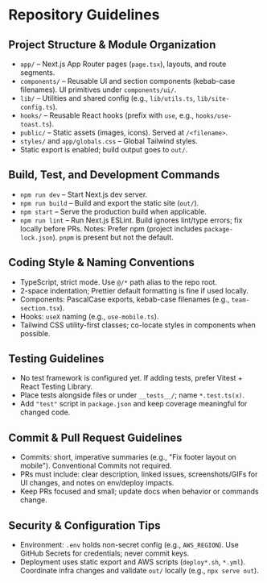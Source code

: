# Repository Guidelines

## Project Structure & Module Organization
- `app/` – Next.js App Router pages (`page.tsx`), layouts, and route segments.
- `components/` – Reusable UI and section components (kebab-case filenames). UI primitives under `components/ui/`.
- `lib/` – Utilities and shared config (e.g., `lib/utils.ts`, `lib/site-config.ts`).
- `hooks/` – Reusable React hooks (prefix with `use`, e.g., `hooks/use-toast.ts`).
- `public/` – Static assets (images, icons). Served at `/<filename>`.
- `styles/` and `app/globals.css` – Global Tailwind styles.
- Static export is enabled; build output goes to `out/`.

## Build, Test, and Development Commands
- `npm run dev` – Start Next.js dev server.
- `npm run build` – Build and export the static site (`out/`).
- `npm start` – Serve the production build when applicable.
- `npm run lint` – Run Next.js ESLint. Build ignores lint/type errors; fix locally before PRs.
Notes: Prefer npm (project includes `package-lock.json`). `pnpm` is present but not the default.

## Coding Style & Naming Conventions
- TypeScript, strict mode. Use `@/*` path alias to the repo root.
- 2-space indentation; Prettier default formatting is fine if used locally.
- Components: PascalCase exports, kebab-case filenames (e.g., `team-section.tsx`).
- Hooks: `useX` naming (e.g., `use-mobile.ts`).
- Tailwind CSS utility-first classes; co-locate styles in components when possible.

## Testing Guidelines
- No test framework is configured yet. If adding tests, prefer Vitest + React Testing Library.
- Place tests alongside files or under `__tests__/`; name `*.test.ts(x)`.
- Add `"test"` script in `package.json` and keep coverage meaningful for changed code.

## Commit & Pull Request Guidelines
- Commits: short, imperative summaries (e.g., "Fix footer layout on mobile"). Conventional Commits not required.
- PRs must include: clear description, linked issues, screenshots/GIFs for UI changes, and notes on env/deploy impacts.
- Keep PRs focused and small; update docs when behavior or commands change.

## Security & Configuration Tips
- Environment: `.env` holds non-secret config (e.g., `AWS_REGION`). Use GitHub Secrets for credentials; never commit keys.
- Deployment uses static export and AWS scripts (`deploy*.sh`, `*.yml`). Coordinate infra changes and validate `out/` locally (e.g., `npx serve out`).
